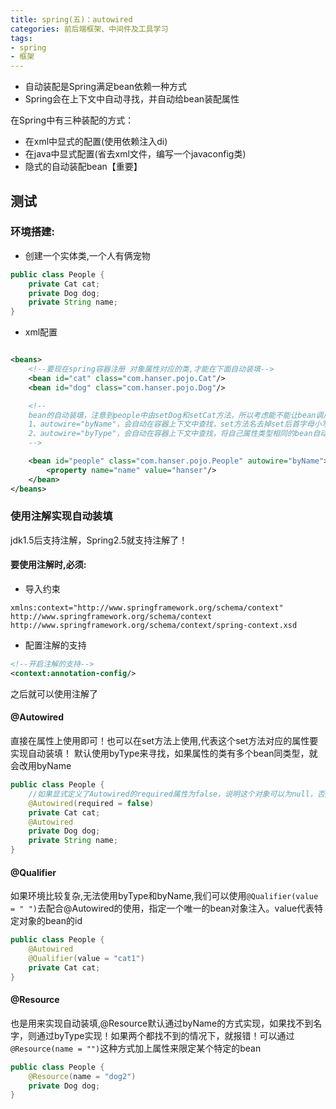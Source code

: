 ```yaml
---
title: spring(五)：autowired
categories: 前后端框架、中间件及工具学习
tags:
- spring
- 框架 
---
```


- 自动装配是Spring满足bean依赖一种方式
- Spring会在上下文中自动寻找，并自动给bean装配属性
  

在Spring中有三种装配的方式：
- 在xml中显式的配置(使用依赖注入di)
- 在java中显式配置(省去xml文件，编写一个javaconfig类)
- 隐式的自动装配bean【重要】

## 测试

### 环境搭建:

- 创建一个实体类,一个人有俩宠物

```java
public class People {
    private Cat cat;
    private Dog dog;
    private String name;
}
```
- xml配置
```xml

<beans>
    <!--要现在spring容器注册 对象属性对应的类,才能在下面自动装填-->
    <bean id="cat" class="com.hanser.pojo.Cat"/>
    <bean id="dog" class="com.hanser.pojo.Dog"/>

    <!--
    bean的自动装填，注意到people中由setDog和setCat方法，所以考虑能不能让bean调用set方法利用dog和cat已有的bean自动对属性进行赋值
    1、autowire="byName"，会自动在容器上下文中查找，set方法名去掉set后首字母小写等于容器中已经创建的bean的id来自动set赋值,需要保证所有bean的id唯一
    2、autowire="byType"，会自动在容器上下文中查找，将自己属性类型相同的bean自动set装填，但使用时需保证需要装填的类型的class全局唯一
    -->

    <bean id="people" class="com.hanser.pojo.People" autowire="byName">
        <property name="name" value="hanser"/>
    </bean>
</beans>
```

### 使用注解实现自动装填

jdk1.5后支持注解，Spring2.5就支持注解了！

#### 要使用注解时,必须:

- 导入约束
``` 
xmlns:context="http://www.springframework.org/schema/context"
http://www.springframework.org/schema/context
http://www.springframework.org/schema/context/spring-context.xsd
```
- 配置注解的支持
```xml
<!--开启注解的支持-->
<context:annotation-config/>
```
之后就可以使用注解了

#### @Autowired

直接在属性上使用即可！也可以在set方法上使用,代表这个set方法对应的属性要实现自动装填！
默认使用byType来寻找，如果属性的类有多个bean同类型，就会改用byName

```java
public class People {
    //如果显式定义了Autowired的required属性为false，说明这个对象可以为null，否则不允许为空
    @Autowired(required = false)
    private Cat cat;
    @Autowired
    private Dog dog;
    private String name;
}
```
#### @Qualifier

如果环境比较复杂,无法使用byType和byName,我们可以使用`@Qualifier(value = " ")`去配合@Autowired的使用，指定一个唯一的bean对象注入。value代表特定对象的bean的id

```java
public class People {
    @Autowired
    @Qualifier(value = "cat1")
    private Cat cat;
}
```
#### @Resource

也是用来实现自动装填,@Resource默认通过byName的方式实现，如果找不到名字，则通过byType实现！如果两个都找不到的情况下，就报错！可以通过`@Resource(name = "")`这种方式加上属性来限定某个特定的bean

```java
public class People {
    @Resource(name = "dog2")
    private Dog dog;
}
```



